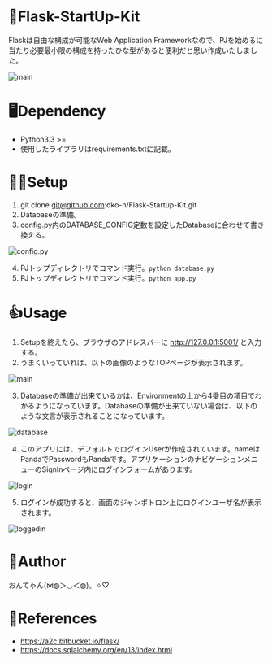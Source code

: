 # 🧪Flask-StartUp-Kit
Flaskは自由な構成が可能なWeb Application Frameworkなので、PJを始めるに当たり必要最小限の構成を持ったひな型があると便利だと思い作成いたしました。

![main](https://user-images.githubusercontent.com/13768156/74444176-cf2c7380-4eb7-11ea-8167-2cf2968694c1.png)

# 🖥Dependency
* Python3.3 >=
* 使用したライブラリはrequirements.txtに記載。

# 👩‍💻Setup
1. git clone git@github.com:dko-n/Flask-Startup-Kit.git
2. Databaseの準備。
3. config.py内のDATABASE_CONFIG定数を設定したDatabaseに合わせて書き換える。

![config.py](https://user-images.githubusercontent.com/13768156/74444166-cc318300-4eb7-11ea-8943-1b5ccbd1707b.png)


4. PJトップディレクトリでコマンド実行。```python database.py```
5. PJトップディレクトリでコマンド実行。```python app.py```

# 👍Usage
1. Setupを終えたら、ブラウザのアドレスバーに http://127.0.0.1:5001/ と入力する。
2. うまくいっていれば、以下の画像のようなTOPページが表示されます。

![main](https://user-images.githubusercontent.com/13768156/74444176-cf2c7380-4eb7-11ea-8167-2cf2968694c1.png)

3. Databaseの準備が出来ているかは、Environmentの上から4番目の項目でわかるようになっています。Databaseの準備が出来ていない場合は、以下のような文言が表示されることになっています。

![database](https://user-images.githubusercontent.com/13768156/74445902-78746900-4eba-11ea-8e7f-1b31306121e5.png)

4. このアプリには、デフォルトでログインUserが作成されています。nameはPandaでPasswordもPandaです。アプリケーションのナビゲーションメニューのSignInページ内にログインフォームがあります。

![login](https://user-images.githubusercontent.com/13768156/74446266-fa649200-4eba-11ea-951a-a59562b0e144.png)

5. ログインが成功すると、画面のジャンボトロン上にログインユーザ名が表示されます。

![loggedin](https://user-images.githubusercontent.com/13768156/74446482-4b748600-4ebb-11ea-93c4-863786fd1a89.png)

# 📝Author
おんてゃん(⋈◍＞◡＜◍)。✧♡

# 📖References
* https://a2c.bitbucket.io/flask/
* https://docs.sqlalchemy.org/en/13/index.html
